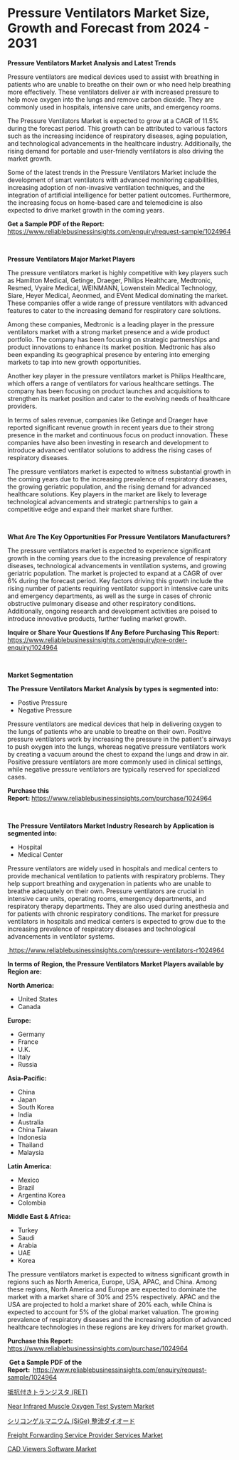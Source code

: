 <p><h1>Pressure Ventilators Market Size, Growth and Forecast from 2024 - 2031</h1></p><p><strong>Pressure Ventilators Market Analysis and Latest Trends</strong></p>
<p><p>Pressure ventilators are medical devices used to assist with breathing in patients who are unable to breathe on their own or who need help breathing more effectively. These ventilators deliver air with increased pressure to help move oxygen into the lungs and remove carbon dioxide. They are commonly used in hospitals, intensive care units, and emergency rooms.</p><p>The Pressure Ventilators Market is expected to grow at a CAGR of 11.5% during the forecast period. This growth can be attributed to various factors such as the increasing incidence of respiratory diseases, aging population, and technological advancements in the healthcare industry. Additionally, the rising demand for portable and user-friendly ventilators is also driving the market growth.</p><p>Some of the latest trends in the Pressure Ventilators Market include the development of smart ventilators with advanced monitoring capabilities, increasing adoption of non-invasive ventilation techniques, and the integration of artificial intelligence for better patient outcomes. Furthermore, the increasing focus on home-based care and telemedicine is also expected to drive market growth in the coming years.</p></p>
<p><strong>Get a Sample PDF of the Report:&nbsp;</strong> <a href="https://www.reliablebusinessinsights.com/enquiry/request-sample/1024964">https://www.reliablebusinessinsights.com/enquiry/request-sample/1024964</a></p>
<p>&nbsp;</p>
<p><strong>Pressure Ventilators Major Market Players</strong></p>
<p><p>The pressure ventilators market is highly competitive with key players such as Hamilton Medical, Getinge, Draeger, Philips Healthcare, Medtronic, Resmed, Vyaire Medical, WEINMANN, Lowenstein Medical Technology, Siare, Heyer Medical, Aeonmed, and EVent Medical dominating the market. These companies offer a wide range of pressure ventilators with advanced features to cater to the increasing demand for respiratory care solutions.</p><p>Among these companies, Medtronic is a leading player in the pressure ventilators market with a strong market presence and a wide product portfolio. The company has been focusing on strategic partnerships and product innovations to enhance its market position. Medtronic has also been expanding its geographical presence by entering into emerging markets to tap into new growth opportunities.</p><p>Another key player in the pressure ventilators market is Philips Healthcare, which offers a range of ventilators for various healthcare settings. The company has been focusing on product launches and acquisitions to strengthen its market position and cater to the evolving needs of healthcare providers.</p><p>In terms of sales revenue, companies like Getinge and Draeger have reported significant revenue growth in recent years due to their strong presence in the market and continuous focus on product innovation. These companies have also been investing in research and development to introduce advanced ventilator solutions to address the rising cases of respiratory diseases.</p><p>The pressure ventilators market is expected to witness substantial growth in the coming years due to the increasing prevalence of respiratory diseases, the growing geriatric population, and the rising demand for advanced healthcare solutions. Key players in the market are likely to leverage technological advancements and strategic partnerships to gain a competitive edge and expand their market share further.</p></p>
<p>&nbsp;</p>
<p><strong>What Are The Key Opportunities For Pressure Ventilators Manufacturers?</strong></p>
<p><p>The pressure ventilators market is expected to experience significant growth in the coming years due to the increasing prevalence of respiratory diseases, technological advancements in ventilation systems, and growing geriatric population. The market is projected to expand at a CAGR of over 6% during the forecast period. Key factors driving this growth include the rising number of patients requiring ventilator support in intensive care units and emergency departments, as well as the surge in cases of chronic obstructive pulmonary disease and other respiratory conditions. Additionally, ongoing research and development activities are poised to introduce innovative products, further fueling market growth.</p></p>
<p><strong>Inquire or Share Your Questions If Any Before Purchasing This Report:</strong> <a href="https://www.reliablebusinessinsights.com/enquiry/pre-order-enquiry/1024964">https://www.reliablebusinessinsights.com/enquiry/pre-order-enquiry/1024964</a></p>
<p>&nbsp;</p>
<p><strong>Market Segmentation</strong></p>
<p><strong>The Pressure Ventilators Market Analysis by types is segmented into:</strong></p>
<p><ul><li>Postive Pressure</li><li>Negative Pressure</li></ul></p>
<p><p>Pressure ventilators are medical devices that help in delivering oxygen to the lungs of patients who are unable to breathe on their own. Positive pressure ventilators work by increasing the pressure in the patient's airways to push oxygen into the lungs, whereas negative pressure ventilators work by creating a vacuum around the chest to expand the lungs and draw in air. Positive pressure ventilators are more commonly used in clinical settings, while negative pressure ventilators are typically reserved for specialized cases.</p></p>
<p><strong>Purchase this Report:&nbsp;</strong><a href="https://www.reliablebusinessinsights.com/purchase/1024964">https://www.reliablebusinessinsights.com/purchase/1024964</a></p>
<p>&nbsp;</p>
<p><strong>The Pressure Ventilators Market Industry Research by Application is segmented into:</strong></p>
<p><ul><li>Hospital</li><li>Medical Center</li></ul></p>
<p><p>Pressure ventilators are widely used in hospitals and medical centers to provide mechanical ventilation to patients with respiratory problems. They help support breathing and oxygenation in patients who are unable to breathe adequately on their own. Pressure ventilators are crucial in intensive care units, operating rooms, emergency departments, and respiratory therapy departments. They are also used during anesthesia and for patients with chronic respiratory conditions. The market for pressure ventilators in hospitals and medical centers is expected to grow due to the increasing prevalence of respiratory diseases and technological advancements in ventilator systems.</p></p>
<p><a href="https://www.reliablebusinessinsights.com/pressure-ventilators-r1024964">&nbsp;https://www.reliablebusinessinsights.com/pressure-ventilators-r1024964</a></p>
<p><strong>In terms of Region, the Pressure Ventilators Market Players available by Region are:</strong></p>
<p>
    <p> <strong> North America: </strong>
        <ul>
            <li>United States</li>
            <li>Canada</li>
        </ul>
        </p> 
    <p> <strong> Europe: </strong>
        <ul>
            <li>Germany</li>
            <li>France</li>
            <li>U.K.</li>
            <li>Italy</li>
            <li>Russia</li>
        </ul>
        </p> 
    <p> <strong> Asia-Pacific: </strong>
        <ul>
            <li>China</li>
            <li>Japan</li>
            <li>South Korea</li>
            <li>India</li>
            <li>Australia</li>
            <li>China Taiwan</li>
            <li>Indonesia</li>
            <li>Thailand</li>
            <li>Malaysia</li>
        </ul>
        </p> 
    <p> <strong> Latin America: </strong>
        <ul>
            <li>Mexico</li>
            <li>Brazil</li>
            <li>Argentina Korea</li>
            <li>Colombia</li>
        </ul>
        </p> 
    <p> <strong> Middle East & Africa: </strong>
        <ul>
            <li>Turkey</li>
            <li>Saudi</li>
            <li>Arabia</li>
            <li>UAE</li>
            <li>Korea</li>
        </ul>
    </p>
    </p>
<p><p>The pressure ventilators market is expected to witness significant growth in regions such as North America, Europe, USA, APAC, and China. Among these regions, North America and Europe are expected to dominate the market with a market share of 30% and 25% respectively. APAC and the USA are projected to hold a market share of 20% each, while China is expected to account for 5% of the global market valuation. The growing prevalence of respiratory diseases and the increasing adoption of advanced healthcare technologies in these regions are key drivers for market growth.</p></p>
<p><strong>Purchase this Report: </strong><a href="https://www.reliablebusinessinsights.com/purchase/1024964">https://www.reliablebusinessinsights.com/purchase/1024964</a></p>
<p>&nbsp;<strong>Get a Sample PDF of the Report:&nbsp;&nbsp;</strong><a href="https://www.reliablebusinessinsights.com/enquiry/request-sample/1024964">https://www.reliablebusinessinsights.com/enquiry/request-sample/1024964</a></p>
<p><strong></strong></p>
<p><p><a href="https://github.com/DayanaRunolfsdottir/Market-Research-Report-List-1/blob/main/8721554171114.md">抵抗付きトランジスタ (RET)</a></p><p><a href="https://github.com/isharif044/Market-Research-Report-List-1/blob/main/near-infrared-muscle-oxygen-test-system-market.md">Near Infrared Muscle Oxygen Test System Market</a></p><p><a href="https://github.com/VinceMarvin1/Market-Research-Report-List-1/blob/main/3760171171113.md">シリコンゲルマニウム (SiGe) 整流ダイオード</a></p><p><a href="https://www.linkedin.com/pulse/emerging-trends-freight-forwarding-service-provider-services-welhf?trackingId=f%2BfaXJXRax0aHv1L1MZChw%3D%3D">Freight Forwarding Service Provider Services Market</a></p><p><a href="https://www.linkedin.com/pulse/global-cad-viewers-software-market-focus-application-end-use-ih80f?trackingId=hwhmzIgAsGwiXbMn%2FzykSg%3D%3D">CAD Viewers Software Market</a></p></p>